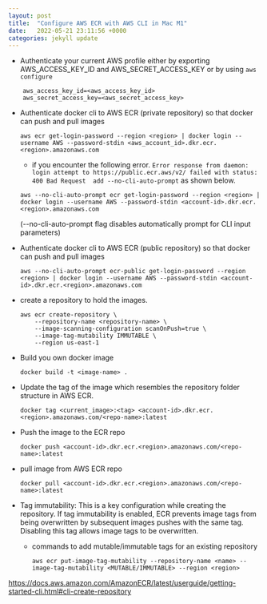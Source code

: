 ```yaml
---
layout: post
title:  "Configure AWS ECR with AWS CLI in Mac M1"
date:   2022-05-21 23:11:56 +0000
categories: jekyll update
---
```


- Authenticate your current AWS profile either by exporting AWS_ACCESS_KEY_ID and AWS_SECRET_ACCESS_KEY or by using `aws configure`
```
    aws_access_key_id=<aws_access_key_id>
    aws_secret_access_key=<aws_secret_access_key>
```

- Authenticate docker cli to  AWS ECR (private repository) so that docker can push and pull images

    ```
    aws ecr get-login-password --region <region> | docker login --username AWS --password-stdin <aws_account_id>.dkr.ecr.<region>.amazonaws.com
    ```
    - if you encounter the following error. `Error response from daemon: login attempt to https://public.ecr.aws/v2/ failed with status: 400 Bad Request  add --no-cli-auto-prompt` as shown below.

    ```
    aws --no-cli-auto-prompt ecr get-login-password --region <region> | docker login --username AWS --password-stdin <account-id>.dkr.ecr.<region>.amazonaws.com
    ```
    (--no-cli-auto-prompt flag disables automatically prompt for CLI input parameters)

- Authenticate docker cli to  AWS ECR (public repository) so that docker can push and pull images

    ```
    aws --no-cli-auto-prompt ecr-public get-login-password --region <region> | docker login --username AWS --password-stdin <account-id>.dkr.ecr.<region>.amazonaws.com
    ```

- create a repository to hold the images.

    ```
    aws ecr create-repository \
        --repository-name <repository-name> \
        --image-scanning-configuration scanOnPush=true \
        --image-tag-mutability IMMUTABLE \
        --region us-east-1
    ```

- Build you own docker image
    ```
    docker build -t <image-name> .
    ```

- Update the tag of the image which resembles the repository folder structure in AWS ECR.
    ```
    docker tag <current_image>:<tag> <account-id>.dkr.ecr.<region>.amazonaws.com/<repo-name>:latest
    ```

- Push the image to the ECR repo
    ```
    docker push <account-id>.dkr.ecr.<region>.amazonaws.com/<repo-name>:latest
    ```

- pull image from AWS ECR repo
    ```
    docker pull <account-id>.dkr.ecr.<region>.amazonaws.com/<repo-name>:latest
    ```

- Tag immutability: This is a key configuration while creating the repository. If tag immutability is enabled, ECR prevents image tags from being overwritten by subsequent images pushes with the same tag. Disabling this tag allows image tags to be overwritten.
    - commands to add mutable/immutable tags for an existing repository
        ```
        aws ecr put-image-tag-mutability --repository-name <name> --image-tag-mutability <MUTABLE/IMMUTABLE> --region <region>
        ```

https://docs.aws.amazon.com/AmazonECR/latest/userguide/getting-started-cli.html#cli-create-repository